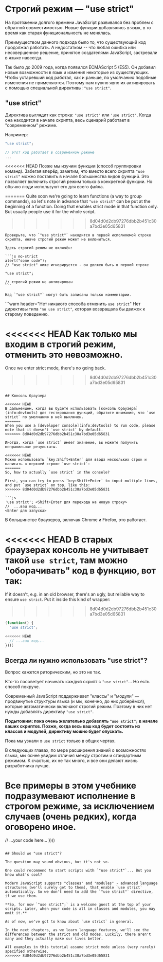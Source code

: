 # Строгий режим — "use strict"

На протяжении долгого времени JavaScript развивался без проблем с обратной совместимостью. Новые функции добавлялись в язык, в то время как старая функциональность не менялась.

Преимуществом данного подхода было то, что существующий код продолжал работать. А недостатком -- что любая ошибка или несовершенное решение, принятое создателями JavaScript, застревали в языке навсегда.

Так было до 2009 года, когда появился ECMAScript 5 (ES5). Он добавил новые возможности в язык и изменил некоторые из существующих. Чтобы устаревший код работал, как и раньше, по умолчанию подобные изменения не применяются. Поэтому нам нужно явно их активировать с помощью специальной директивы: `"use strict"`.

## "use strict"

Директива выглядит как строка: `"use strict"` или `'use strict'`. Когда она находится в начале скрипта, весь сценарий работает в "современном" режиме.

Например:

```js
"use strict";

// этот код работает в современном режиме
...
```

<<<<<<< HEAD
Позже мы изучим функции (способ группировки команд). Забегая вперёд, заметим, что вместо всего скрипта `"use strict"` можно поставить в начале большинства видов функций. Это позволяет включить строгий режим только в конкретной функции. Но обычно люди используют его для всего файла.

=======
Quite soon we're going to learn functions (a way to group commands), so let's note in advance that `"use strict"` can be put at the beginning of a function. Doing that enables strict mode in that function only. But usually people use it for the whole script.
>>>>>>> 8d04d0d2db97276dbb2b451c30a7bd3e05d65831

````warn header="Убедитесь, что \"use strict\" находится в начале"
Проверьте, что `"use strict"` находится в первой исполняемой строке скрипта, иначе строгий режим может не включиться.

Здесь строгий режим не включён:

```js no-strict
alert("some code");
// "use strict" ниже игнорируется - он должен быть в первой строке

"use strict";

// строгий режим не активирован
```

Над `"use strict"` могут быть записаны только комментарии.
````

```warn header="Нет никакого способа отменить `use strict`"
Нет директивы типа `"no use strict"`, которая возвращала бы движок к старому поведению.

<<<<<<< HEAD
Как только мы входим в строгий режим, отменить это невозможно.
=======
Once we enter strict mode, there's no going back.
>>>>>>> 8d04d0d2db97276dbb2b451c30a7bd3e05d65831
```

## Консоль браузера

<<<<<<< HEAD
В дальнейшем, когда вы будете использовать [консоль браузера](info:devtools) для тестирования функций, обратите внимание, что `use strict` по умолчанию в ней выключен.
=======
When you use a [developer console](info:devtools) to run code, please note that it doesn't `use strict` by default.
>>>>>>> 8d04d0d2db97276dbb2b451c30a7bd3e05d65831

Иногда, когда `use strict` имеет значение, вы можете получить неправильные результаты.

<<<<<<< HEAD
Можно использовать `key:Shift+Enter` для ввода нескольких строк и написать в верхней строке `use strict`:
=======
So, how to actually `use strict` in the console?

First, you can try to press `key:Shift+Enter` to input multiple lines, and put `use strict` on top, like this:
>>>>>>> 8d04d0d2db97276dbb2b451c30a7bd3e05d65831

```js
'use strict'; <Shift+Enter для перехода на новую строку>
//  ...ваш код...
<Enter для запуска>
```

В большинстве браузеров, включая Chrome и Firefox, это работает.

<<<<<<< HEAD
В старых браузерах консоль не учитывает такой `use strict`, там можно "оборачивать" код в функцию, вот так:
=======
If it doesn't, e.g. in an old browser, there's an ugly, but reliable way to ensure `use strict`. Put it inside this kind of wrapper:
>>>>>>> 8d04d0d2db97276dbb2b451c30a7bd3e05d65831

```js
(function() {
  'use strict';

<<<<<<< HEAD
  // ...ваш код...
})()
```

## Всегда ли нужно использовать "use strict"?

Вопрос кажется риторическим, но это не так.

Кто-то посоветует начинать каждый скрипт с `"use strict"`... Но есть способ покруче.

Современный JavaScript поддерживает "классы" и "модули" — продвинутые структуры языка (и мы, конечно, до них доберёмся), которые автоматически включают строгий режим. Поэтому в них нет нужды добавлять директиву `"use strict"`.

**Подытожим: пока очень желательно добавлять `"use strict";` в начале ваших скриптов. Позже, когда весь ваш код будет состоять из классов и модулей, директиву можно будет опускать.**

Пока мы узнали о `use strict` только в общих чертах.

В следующих главах, по мере расширения знаний о возможностях языка, мы яснее увидим отличия между строгим и стандартным режимом. К счастью, их не так много, и все они делают жизнь разработчика лучше.

Все примеры в этом учебнике подразумевают исполнение в строгом режиме, за исключением случаев (очень редких), когда оговорено иное.
=======
  // ...your code here...
})()
```

## Should we "use strict"?

The question may sound obvious, but it's not so.

One could recommend to start scripts with `"use strict"`... But you know what's cool?

Modern JavaScript supports "classes" and "modules" - advanced language structures (we'll surely get to them), that enable `use strict` automatically. So we don't need to add the `"use strict"` directive, if we use them.

**So, for now `"use strict";` is a welcome guest at the top of your scripts. Later, when your code is all in classes and modules, you may omit it.**

As of now, we've got to know about `use strict` in general.

In the next chapters, as we learn language features, we'll see the differences between the strict and old modes. Luckily, there aren't many and they actually make our lives better.

All examples in this tutorial assume strict mode unless (very rarely) specified otherwise.
>>>>>>> 8d04d0d2db97276dbb2b451c30a7bd3e05d65831
